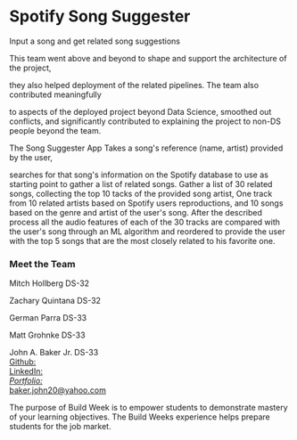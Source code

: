 # Spotify Song Suggester

Input a song and get related song suggestions

This team went above and beyond to shape and support the architecture of the project, 

they also helped deployment of the related pipelines. The team also contributed meaningfully 

to aspects of the deployed project beyond Data Science, smoothed out conflicts, 
and significantly contributed to explaining the project to non-DS people beyond the team.

The Song Suggester App Takes a song's reference (name, artist) provided by the user, 

searches for that song's information on the Spotify database to use as starting point 
to gather a list of related songs. Gather a list of 30 related songs, collecting the 
top 10 tacks of the provided song artist, One track from 10 related artists based on 
Spotify users reproductions, and 10 songs based on the genre and artist of the user's song. 
After the described process all the audio features of each of the 30 tracks are compared 
with the user's song through an ML algorithm and reordered to provide the user with the top 5 
songs that are the most closely related to his favorite one.
### Meet the Team

Mitch Hollberg DS-32<br/>

Zachary Quintana DS-32<br/>

German Parra DS-33<br/>

Matt Grohnke DS-33<br/>

John A. Baker Jr. DS-33<br/>
[Github:](https://github.com/BakerJr1904)<br/>
[LinkedIn:](https://www.linkedin.com/in/john-a-baker-jr/)<br/> 
*[Portfolio:](https://johnabakerjr.link/)* <br/>
<baker.john20@yahoo.com> <br/>

The purpose of Build Week is to empower students to demonstrate mastery of your learning objectives. 
The Build Weeks experience helps prepare students for the job market.
